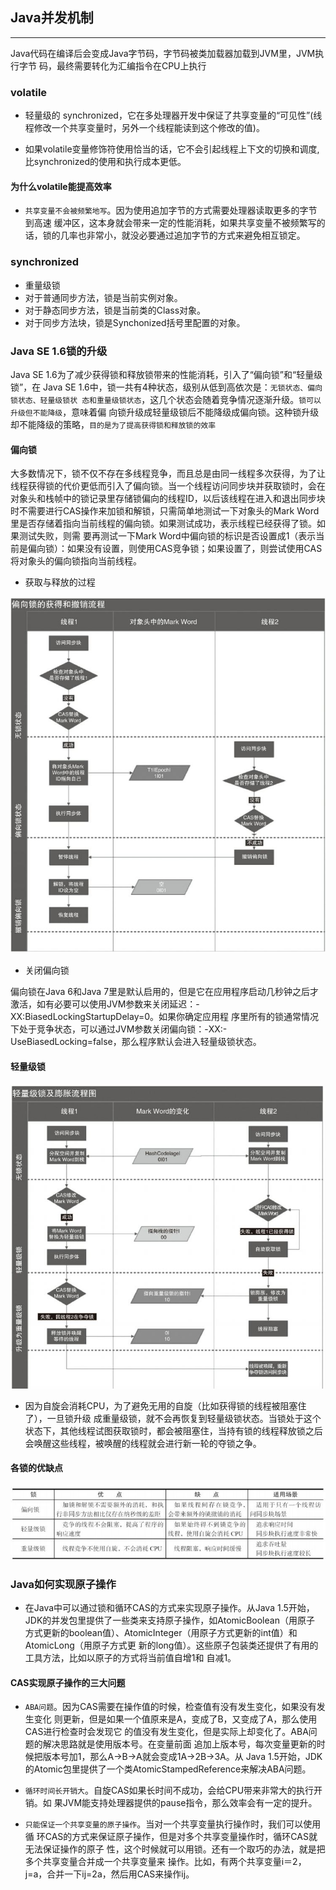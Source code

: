 
## Java并发机制
---
Java代码在编译后会变成Java字节码，字节码被类加载器加载到JVM里，JVM执行字节 码，最终需要转化为汇编指令在CPU上执行


### volatile
* 轻量级的 synchronized，它在多处理器开发中保证了共享变量的“可见性”(线程修改一个共享变量时，另外一个线程能读到这个修改的值)。

* 如果volatile变量修饰符使用恰当的话，它不会引起线程上下文的切换和调度,比synchronized的使用和执行成本更低。

#### 为什么volatile能提高效率

* `共享变量不会被频繁地写`。因为使用追加字节的方式需要处理器读取更多的字节到高速 缓冲区，这本身就会带来一定的性能消耗，如果共享变量不被频繁写的话，锁的几率也非常小，就没必要通过追加字节的方式来避免相互锁定。

### synchronized

* 重量级锁
* 对于普通同步方法，锁是当前实例对象。
* 对于静态同步方法，锁是当前类的Class对象。
* 对于同步方法块，锁是Synchonized括号里配置的对象。

### Java SE 1.6锁的升级
Java SE 1.6为了减少获得锁和释放锁带来的性能消耗，引入了“偏向锁”和“轻量级锁”，在 Java SE 1.6中，锁一共有4种状态，级别从低到高依次是：`无锁状态、偏向锁状态、轻量级锁状 态和重量级锁状态`，这几个状态会随着竞争情况逐渐升级。`锁可以升级但不能降级`，意味着偏 向锁升级成轻量级锁后不能降级成偏向锁。这种锁升级却不能降级的策略，`目的是为了提高获得锁和释放锁的效率`

#### 偏向锁
大多数情况下，锁不仅不存在多线程竞争，而且总是由同一线程多次获得，为了让线程获得锁的代价更低而引入了偏向锁。当一个线程访问同步块并获取锁时，会在对象头和栈帧中的锁记录里存储锁偏向的线程ID，以后该线程在进入和退出同步块时不需要进行CAS操作来加锁和解锁，只需简单地测试一下对象头的Mark Word里是否存储着指向当前线程的偏向锁。如果测试成功，表示线程已经获得了锁。如果测试失败，则需 要再测试一下Mark Word中偏向锁的标识是否设置成1（表示当前是偏向锁）：如果没有设置，则使用CAS竞争锁；如果设置了，则尝试使用CAS将对象头的偏向锁指向当前线程。

* 获取与释放的过程

![tupian](../../img/偏向锁.JPG)

* 关闭偏向锁

偏向锁在Java 6和Java 7里是默认启用的，但是它在应用程序启动几秒钟之后才激活，如有必要可以使用JVM参数来关闭延迟：-XX:BiasedLockingStartupDelay=0。如果你确定应用程 序里所有的锁通常情况下处于竞争状态，可以通过JVM参数关闭偏向锁：-XX:- UseBiasedLocking=false，那么程序默认会进入轻量级锁状态。

#### 轻量级锁

![tupian](../../img/轻量级锁.JPG)

* 因为自旋会消耗CPU，为了避免无用的自旋（比如获得锁的线程被阻塞住了），一旦锁升级 成重量级锁，就不会再恢复到轻量级锁状态。当锁处于这个状态下，其他线程试图获取锁时，都会被阻塞住，当持有锁的线程释放锁之后会唤醒这些线程，被唤醒的线程就会进行新一轮的夺锁之争。

#### 各锁的优缺点

![tupian](../../img/各锁的优缺点.JPG)

### Java如何实现原子操作

* 在Java中可以通过锁和循环CAS的方式来实现原子操作。从Java 1.5开始，JDK的并发包里提供了一些类来支持原子操作，如AtomicBoolean（用原子 方式更新的boolean值）、AtomicInteger（用原子方式更新的int值）和AtomicLong（用原子方式更 新的long值）。这些原子包装类还提供了有用的工具方法，比如以原子的方式将当前值自增1和 自减1。

#### CAS实现原子操作的三大问题

* `ABA问题`。因为CAS需要在操作值的时候，检查值有没有发生变化，如果没有发生变化 则更新，但是如果一个值原来是A，变成了B，又变成了A，那么使用CAS进行检查时会发现它 的值没有发生变化，但是实际上却变化了。ABA问题的解决思路就是使用版本号。在变量前面 追加上版本号，每次变量更新的时候把版本号加1，那么A→B→A就会变成1A→2B→3A。从 Java 1.5开始，JDK的Atomic包里提供了一个类AtomicStampedReference来解决ABA问题。

* `循环时间长开销大`。自旋CAS如果长时间不成功，会给CPU带来非常大的执行开销。如
果JVM能支持处理器提供的pause指令，那么效率会有一定的提升。

* `只能保证一个共享变量的原子操作`。当对一个共享变量执行操作时，我们可以使用循 环CAS的方式来保证原子操作，但是对多个共享变量操作时，循环CAS就无法保证操作的原子 性，这个时候就可以用锁。还有一个取巧的办法，就是把多个共享变量合并成一个共享变量来 操作。比如，有两个共享变量i＝2，j=a，合并一下ij=2a，然后用CAS来操作ij。

